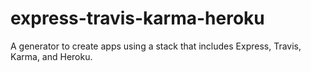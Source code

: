 express-travis-karma-heroku
===========================

A generator to create apps using a stack that includes Express, Travis, Karma, and Heroku.

